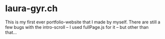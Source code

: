 # laura-gyr.ch

This is my first ever portfolio-website that I made by myself. 
There are still a few bugs with the intro-scroll – I used fullPage.js for it – but other than that...
